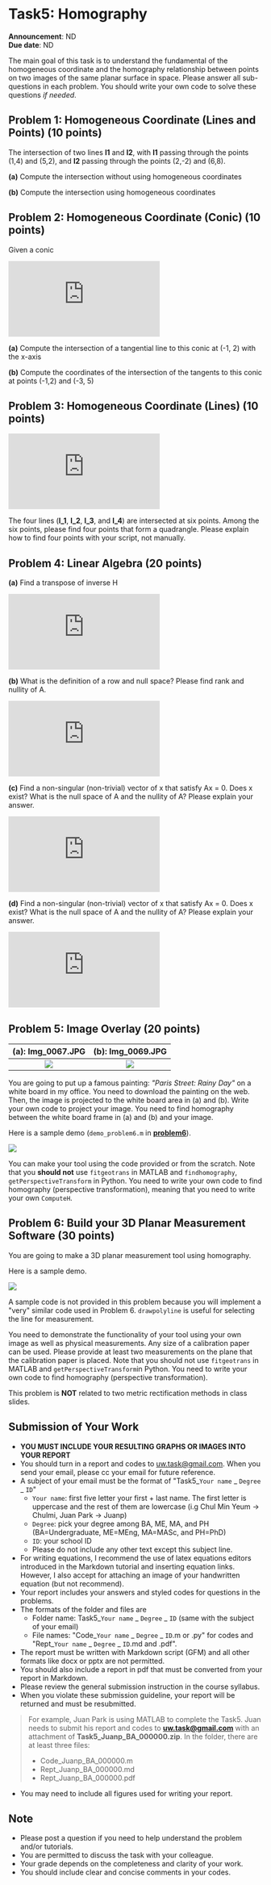 # Task5: Homography

**Announcement**: ND      
**Due date**: ND    

The main goal of this task is to understand the fundamental of the homogeneous coordinate and the homography relationship between points on two images of the same planar surface in space. Please answer all sub-questions in each problem. You should write your own code to solve these questions *if needed*. 

## Problem 1: Homogeneous Coordinate (Lines and Points) (10 points)
The intersection of two lines **l1** and **l2**, with **l1** passing through the points (1,4) and (5,2), and **l2** passing through the points (2,-2) and (6,8). 

**(a)** Compute the intersection without using homogeneous coordinates 

**(b)** Compute the intersection using homogeneous coordinates


## Problem 2: Homogeneous Coordinate (Conic) (10 points)

Given a conic 

![](https://latex.codecogs.com/gif.latex?%5Cfrac%7B%28x&plus;3%29%5E%7B2%7D%7D%7B2%5E%7B2%7D%7D%20&plus;%20%5Cfrac%7B%28y-2%29%5E%7B2%7D%7D%7B3%5E%7B2%7D%7D%3D1)

**(a)** Compute the intersection of a tangential line to this conic at (-1, 2) with the x-axis

**(b)** Compute the coordinates of the intersection of the tangents to this conic at points (-1,2) and (-3, 5)


## Problem 3: Homogeneous Coordinate (Lines) (10 points)

![](https://latex.codecogs.com/gif.latex?%5C%5C%20l_1%3A%20y_1%20%3D%200.75x_1%20&plus;%203%20%5C%5C%20l_2%3A%20y_2%20%3D%200.4x_2%20-%205%5C%5C%20l_3%3A%20y_3%20%3D%20-1.25x_3%20&plus;%205%20%5C%5C%20l_4%3A%20y_4%20%3D%20-x_4%20-%208)

The four lines (**l_1**, **l_2**, **l_3**, and **l_4**) are intersected at six points. Among the six points, please find four points that form a quadrangle. Please explain how to find four points with your script, not manually. 
 

## Problem 4: Linear Algebra (20 points)
**(a)** Find a transpose of inverse H 

![](https://latex.codecogs.com/gif.latex?H%20%3D%20%5Cbegin%7Bbmatrix%7D%201%20%26%200%20%26%200%5C%5C%200%20%26%201%20%26%200%5C%5C%20l_1%20%26%20l_2%20%26%20l_3%20%5Cend%7Bbmatrix%7D)

**(b)** What is the definition of a row and null space? Please find rank and nullity of A. 

![](https://latex.codecogs.com/gif.latex?A%20%3D%20%5Cbegin%7Bbmatrix%7D%201%20%26%203%20%26%202%20%26%201%20%26%204%5C%5C%203%20%26%203%20%26%205%20%26%2010%20%26%201%5C%5C%20-1%20%26%205%20%26%201%20%26%202%20%26%20-4%20%5Cend%7Bbmatrix%7D)

**(c)** Find a non-singular (non-trivial) vector of x that satisfy Ax = 0. Does x exist? What is the null space of A and the nullity of A? Please explain your answer. 

![](https://latex.codecogs.com/gif.latex?A%20%3D%20%5Cbegin%7Bbmatrix%7D%201%20%26%200%26%200%26%200%26%202%5C%5C%20-2%20%26%201%20%26%20-3%20%26%20-2%20%26%20-4%5C%5C%200%20%26%205%20%26%20-14%20%26%20-9%20%26%200%5C%5C%202%20%26%2010%20%26%20-28%20%26%20-18%20%26%204%20%5Cend%7Bbmatrix%7D)

**(d)** Find a non-singular (non-trivial) vector of x that satisfy Ax = 0. Does x exist? What is the null space of A and the nullity of A? Please explain your answer.
 
![](https://latex.codecogs.com/gif.latex?A%20%3D%20%5Cbegin%7Bbmatrix%7D%201%20%26%200%26%200%26%200%26%202%5C%5C%20-2%20%26%201%20%26%20-3%20%26%20-2%20%26%20-4%5C%5C%20%5Cend%7Bbmatrix%7D)

## Problem 5: Image Overlay (20 points)

|(a): Img_0067.JPG|(b): Img_0069.JPG|
|:-----:|:----:|
|![](IMG_0067.JPG)|![](IMG_0069.JPG)|

You are going to put up a famous painting: *"Paris Street: Rainy Day"* on a white board in my office. You need to download the painting on the web. Then, the image is projected to the white board area in (a) and (b). Write your own code to project your image. You need to find homography between the white board frame in (a) and (b) and your image. 

Here is a sample demo (`demo_problem6.m` in [**problem6**](problem6)).

[![](http://img.youtube.com/vi/5jer5NoX7cs/0.jpg)](https://www.youtube.com/watch?v=5jer5NoX7cs)

You can make your tool using the code provided or from the scratch. Note that you **should not** use `fitgeotrans` in MATLAB and `findhomography`, `getPerspectiveTransform` in Python. You need to write your own code to find homography (perspective transformation), meaning that you need to write your own `ComputeH`.  


## Problem 6: Build your 3D Planar Measurement Software (30 points)

You are going to make a 3D planar measurement tool using homography. 

Here is a sample demo.  

[![](http://img.youtube.com/vi/_1SB4L98NME/0.jpg)](https://www.youtube.com/watch?v=_1SB4L98NME)

A sample code is not provided in this problem because you will implement a "very" similar code used in Problem 6. `drawpolyline` is useful for selecting the line for measurement. 

You need to demonstrate the functionality of your tool using your own image as well as physical measurements. Any size of a calibration paper can be used. Please provide at least two measurements on the plane that the calibration paper is placed. Note that you should not use `fitgeotrans` in MATLAB and `getPerspectiveTransform`in Python. You need to write your own code to find homography (perspective transformation).  

This problem is **NOT** related to two metric rectification methods in class slides.

## Submission of Your Work
* **YOU MUST INCLUDE YOUR RESULTING GRAPHS OR IMAGES INTO YOUR REPORT**
* You should turn in a report and codes to uw.task@gmail.com. When you send your email, please cc your email for future reference.  
* A subject of your email must be the format of "Task5_`Your name` _ `Degree` _ `ID`"
	* `Your name`: first five letter your first + last name. The first letter is uppercase and the rest of them are lowercase (i.g Chul Min Yeum -> Chulmi, Juan Park -> Juanp)   
	* `Degree`: pick your degree among BA, ME, MA, and PH (BA=Undergraduate, ME=MEng, MA=MASc, and PH=PhD)  
	* `ID`: your school ID
	* Please do not include any other text except this subject line.    
* For writing equations, I recommend the use of latex equations editors introduced in the Markdown tutorial and inserting equation links. However, I also accept for attaching an image of your handwritten equation (but not recommend). 
* Your report includes your answers and styled codes for questions in the problems.
* The formats of the folder and files are 
	* Folder name: Task5_`Your name` _ `Degree` _ `ID` (same with the subject of your email)  
	* File names: "Code_`Your name` _ `Degree` _ `ID`.m or .py" for codes and "Rept_`Your name` _ `Degree` _ `ID`.md and .pdf".   
* The report must be written with Markdown script (GFM) and all other formats like docx or pptx are not permitted. 
* You should also include a report in pdf that must be converted from your report in Markdown.
* Please review the general submission instruction in the course syllabus. 
* When you violate these submission guideline, your report will be returned and must be resubmitted. 
> For example, Juan Park is using MATLAB to complete the Task5. Juan needs to submit his report and codes to **uw.task@gmail.com** with an attachment of **Task5_Juanp_BA_000000.zip**. In the folder, there are at least three files: 
> * Code_Juanp_BA_000000.m
> * Rept_Juanp_BA_000000.md
> * Rept_Juanp_BA_000000.pdf
* You may need to include all figures used for writing your report. 

## Note
* Please post a question if you need to help understand the problem and/or tutorials. 
* You are permitted to discuss the task with your colleague.   
* Your grade depends on the completeness and clarity of your work.  
* You should include clear and concise comments in your codes.  